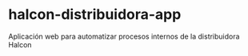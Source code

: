 # halcon-distribuidora-app
Aplicación web para automatizar procesos internos de la distribuidora Halcon
